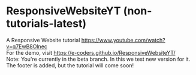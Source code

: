 # ResponsiveWebsiteYT (non-tutorials-latest)
A Responsive Website tutorial https://www.youtube.com/watch?v=q7EwB8Olnec
<br>For the demo, visit https://e-coders.github.io/ResponsiveWebsiteYT/<br>
Note: You're currently in the beta branch. In this we test new version for it. The footer is added, but the tutorial will come soon!
